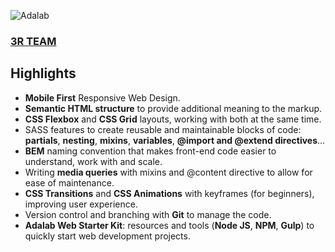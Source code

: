 ![Adalab](https://beta.adalab.es/resources/images/adalab-logo-155x61-bg-white.png)

### [3R TEAM](https://mararochafernandez.github.io/project-promo-o-module-1-team-6/)

## Highlights

- **Mobile First** Responsive Web Design.
- **Semantic HTML structure** to provide additional meaning to the markup.
- **CSS Flexbox** and **CSS Grid** layouts, working with both at the same time.
- SASS features to create reusable and maintainable blocks of code: **partials**, **nesting**, **mixins**, **variables**, **@import and @extend directives**...
- **BEM** naming convention that makes front-end code easier to understand, work with and scale.
- Writing **media queries** with mixins and @content directive to allow for ease of maintenance.
- **CSS Transitions** and **CSS Animations** with keyframes (for beginners), improving user experience.
- Version control and branching with **Git** to manage the code.
- **Adalab Web Starter Kit**: resources and tools (**Node JS**, **NPM**, **Gulp**) to quickly start web development projects.
